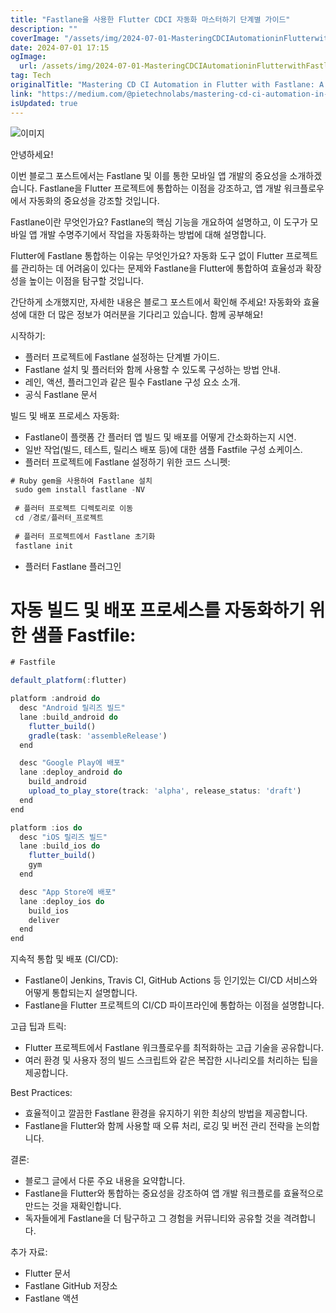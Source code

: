 ```yaml
---
title: "Fastlane을 사용한 Flutter CDCI 자동화 마스터하기 단계별 가이드"
description: ""
coverImage: "/assets/img/2024-07-01-MasteringCDCIAutomationinFlutterwithFastlaneAStep-by-StepGuide_0.png"
date: 2024-07-01 17:15
ogImage: 
  url: /assets/img/2024-07-01-MasteringCDCIAutomationinFlutterwithFastlaneAStep-by-StepGuide_0.png
tag: Tech
originalTitle: "Mastering CD CI Automation in Flutter with Fastlane: A Step-by-Step Guide"
link: "https://medium.com/@pietechnolabs/mastering-cd-ci-automation-in-flutter-with-fastlane-a-step-by-step-guide-3c5d64680717"
isUpdated: true
---
```






![이미지](/assets/img/2024-07-01-MasteringCDCIAutomationinFlutterwithFastlaneAStep-by-StepGuide_0.png)

안녕하세요!

이번 블로그 포스트에서는 Fastlane 및 이를 통한 모바일 앱 개발의 중요성을 소개하겠습니다. Fastlane을 Flutter 프로젝트에 통합하는 이점을 강조하고, 앱 개발 워크플로우에서 자동화의 중요성을 강조할 것입니다.

Fastlane이란 무엇인가요? Fastlane의 핵심 기능을 개요하여 설명하고, 이 도구가 모바일 앱 개발 수명주기에서 작업을 자동화하는 방법에 대해 설명합니다.

Flutter에 Fastlane 통합하는 이유는 무엇인가요? 자동화 도구 없이 Flutter 프로젝트를 관리하는 데 어려움이 있다는 문제와 Fastlane을 Flutter에 통합하여 효율성과 확장성을 높이는 이점을 탐구할 것입니다.

간단하게 소개했지만, 자세한 내용은 블로그 포스트에서 확인해 주세요! 자동화와 효율성에 대한 더 많은 정보가 여러분을 기다리고 있습니다. 함께 공부해요!

<div class="content-ad"></div>

시작하기:

- 플러터 프로젝트에 Fastlane 설정하는 단계별 가이드.
- Fastlane 설치 및 플러터와 함께 사용할 수 있도록 구성하는 방법 안내.
- 레인, 액션, 플러그인과 같은 필수 Fastlane 구성 요소 소개.
- 공식 Fastlane 문서

빌드 및 배포 프로세스 자동화:
- Fastlane이 플랫폼 간 플러터 앱 빌드 및 배포를 어떻게 간소화하는지 시연.
- 일반 작업(빌드, 테스트, 릴리스 배포 등)에 대한 샘플 Fastfile 구성 쇼케이스.
- 플러터 프로젝트에 Fastlane 설정하기 위한 코드 스니펫:

```js
# Ruby gem을 사용하여 Fastlane 설치
 sudo gem install fastlane -NV
 
 # 플러터 프로젝트 디렉토리로 이동
 cd /경로/플러터_프로젝트
 
 # 플러터 프로젝트에서 Fastlane 초기화
 fastlane init
```

- 플러터 Fastlane 플러그인

<div class="content-ad"></div>

# 자동 빌드 및 배포 프로세스를 자동화하기 위한 샘플 Fastfile:

```js
# Fastfile

default_platform(:flutter)

platform :android do
  desc "Android 릴리즈 빌드"
  lane :build_android do
    flutter_build()
    gradle(task: 'assembleRelease')
  end

  desc "Google Play에 배포"
  lane :deploy_android do
    build_android
    upload_to_play_store(track: 'alpha', release_status: 'draft')
  end
end

platform :ios do
  desc "iOS 릴리즈 빌드"
  lane :build_ios do
    flutter_build()
    gym
  end

  desc "App Store에 배포"
  lane :deploy_ios do
    build_ios
    deliver
  end
end
```

지속적 통합 및 배포 (CI/CD):
- Fastlane이 Jenkins, Travis CI, GitHub Actions 등 인기있는 CI/CD 서비스와 어떻게 통합되는지 설명합니다.
- Fastlane을 Flutter 프로젝트의 CI/CD 파이프라인에 통합하는 이점을 설명합니다.

고급 팁과 트릭:
- Flutter 프로젝트에서 Fastlane 워크플로우를 최적화하는 고급 기술을 공유합니다.
- 여러 환경 및 사용자 정의 빌드 스크립트와 같은 복잡한 시나리오를 처리하는 팁을 제공합니다.

<div class="content-ad"></div>

Best Practices:
- 효율적이고 깔끔한 Fastlane 환경을 유지하기 위한 최상의 방법을 제공합니다.
- Fastlane을 Flutter와 함께 사용할 때 오류 처리, 로깅 및 버전 관리 전략을 논의합니다.

결론:
- 블로그 글에서 다룬 주요 내용을 요약합니다.
- Fastlane을 Flutter와 통합하는 중요성을 강조하여 앱 개발 워크플로를 효율적으로 만드는 것을 재확인합니다.
- 독자들에게 Fastlane을 더 탐구하고 그 경험을 커뮤니티와 공유할 것을 격려합니다.

추가 자료:
- Flutter 문서
- Fastlane GitHub 저장소
- Fastlane 액션